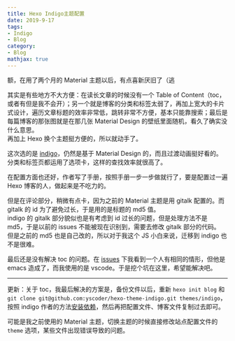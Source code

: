 ```yaml
---
title: Hexo Indigo主题配置
date: 2019-9-17
tags:
- Indigo
- Blog
category:
- Blog
mathjax: true
---
```


额，在用了两个月的 Material 主题以后，有点喜新厌旧了（逃

其实是有些地方不大方便：在读长文章的时候没有一个 Table of Content（toc，或者有但是我不会开）；另一个就是博客的分类和标签太弱了，再加上宽大的卡片式设计，遍历文章标题的效率非常低，跳转非常不方便，基本只能靠搜索；最后是每篇博客的那张图就是在那几张 Material Design 的壁纸里面随机，看久了确实没什么意思。  
再加上 Hexo 换个主题挺方便的，所以就动手了。

这次选的是 [indigo](https://github.com/yscoder/hexo-theme-indigo)，仍然是基于 Material Design 的，而且过渡动画挺好看的。分类和标签页都运用了选项卡，这样的查找效率就很高了。

在配置方面也还好，作者写了手册，按照手册一步一步做就行了，要是配置过一遍 Hexo 博客的人，做起来是不吃力的。

但是在评论部分，稍微有点卡，因为之前的 Material 主题是用 gitalk 配置的。而 gitalk 的 id 为了避免过长，于是用的是标题的 md5 值。  
indigo 的 gitalk 部分貌似也是有考虑到 id 过长的问题，但是处理方法不是 md5，于是以前的 issues 不能被现在识别到，需要去修改 gitalk 部分的代码。  
但是之前的 md5 也是自己改的，所以对于我这个 JS 小白来说，迁移到 indigo 也不是很难。

最后还是没有解决 toc 的问题。在 [issues](https://github.com/yscoder/hexo-theme-indigo/issues/268) 下我看到一个人有相同的情形，但他是 emacs 造成了，而我使用的是 vscode。于是挖个坑在这里，希望能解决吧。

-----------------------------------

更新：关于 toc，我最后解决的方案是，备份文件以后，重新 `hexo init blog` 和 `git clone git@github.com:yscoder/hexo-theme-indigo.git themes/indigo`，按照 indigo 作者的方法[安装依赖](https://github.com/yscoder/hexo-theme-indigo/wiki/%E5%AE%89%E8%A3%85#%E4%BE%9D%E8%B5%96%E5%AE%89%E8%A3%85)，然后再把配置文件、博客文件复制过去即可。

可能是我之前使用的 Material 主题，切换主题的时候直接修改站点配置文件的 `theme` 选项，某些文件出现错误导致的问题。

